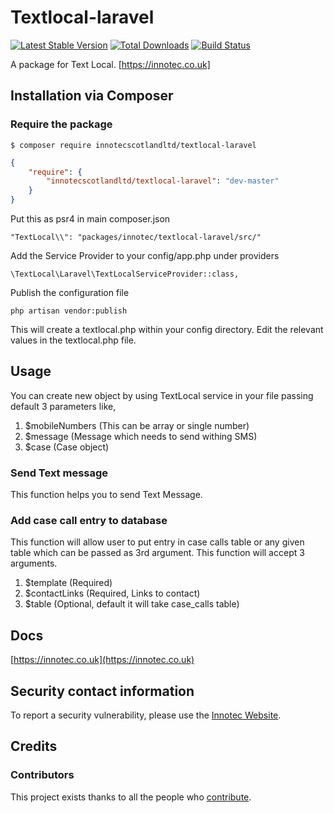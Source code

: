 # Textlocal-laravel
[![Latest Stable Version]()](https://innotec.co.uk)
[![Total Downloads]()]()
[![Build Status]()]()

A package for Text Local. [https://innotec.co.uk]

## Installation via Composer

### Require the package

```
$ composer require innotecscotlandltd/textlocal-laravel
```
```json
{
    "require": {
        "innotecscotlandltd/textlocal-laravel": "dev-master"
    }
}
```
Put this as psr4 in main composer.json
```
"TextLocal\\": "packages/innotec/textlocal-laravel/src/"
```

Add the Service Provider to your config/app.php under providers

```
\TextLocal\Laravel\TextLocalServiceProvider::class,
```

Publish the configuration file
```
php artisan vendor:publish
```
This will create a textlocal.php within your config directory. Edit the relevant values in the textlocal.php file.

## Usage
You can create new object by using TextLocal service in your file passing default 3 parameters like, 
1) $mobileNumbers (This can be array or single number) 
2) $message (Message which needs to send withing SMS)
3) $case (Case object)

### Send Text message
This function helps you to send Text Message.

### Add case call entry to database
This function will allow user to put entry in case calls table or any given table which can be passed as 3rd argument. This function will accept 3 arguments.
1) $template (Required)
2) $contactLinks (Required, Links to contact)
3) $table (Optional, default it will take case_calls table)

## Docs
[https://innotec.co.uk](https://innotec.co.uk)
## Security contact information
To report a security vulnerability, please use the
[Innotec Website](https://innotec.co.uk).
## Credits
### Contributors
This project exists thanks to all the people who <a href="https://github.com/InnotecScotlandLtd/textlocal-laravel/graphs/contributors" target="_blank">contribute</a>.
